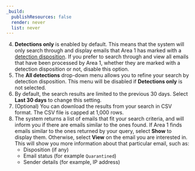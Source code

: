 ```yaml
---
_build:
  publishResources: false
  render: never
  list: never
---
```


4. **Detections only** is enabled by default. This means that the system will only search through and display emails that Area 1 has marked with a [detection disposition](/email-security/reference/dispositions-and-attributes/). If you prefer to search through and view all emails that have been processed by Area 1, whether they are marked with a detection disposition or not, disable this option.
5. The **All detections** drop-down menu allows you to refine your search by detection disposition. This menu will be disabled if **Detections only** is not selected.
6. By default, the search results are limited to the previous 30 days. Select **Last 30 days** to change this setting.
7. (Optional) You can download the results from your search in CSV format. The CSV file is capped at 1,000 rows.
8. The system returns a list of emails that fit your search criteria, and will inform you if there are emails similar to the ones found. If Area 1 finds emails similar to the ones returned by your query, select **Show** to display them. Otherwise, select **View** on the email you are interested in. This will show you more information about that particular email, such as:
	- Disposition (if any)
	- Email status (for example `Quarantined`)
	- Sender details (for example, IP address)